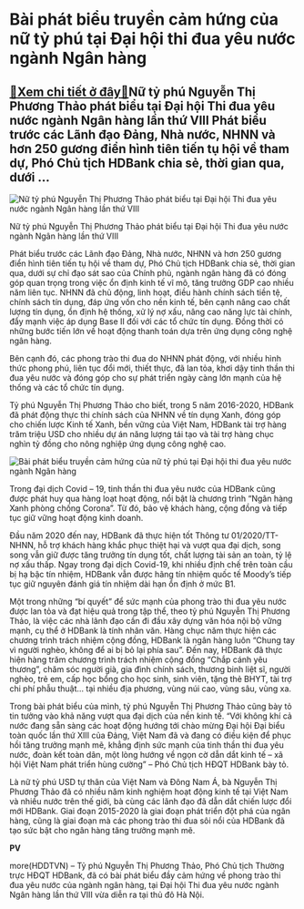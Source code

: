 Bài phát biểu truyền cảm hứng của nữ tỷ phú tại Đại hội thi đua yêu nước ngành Ngân hàng
========================================================================================

[:gift:Xem chi tiết ở đây:gift:](https://hddtvn.com/bai-phat-bieu-truyen-cam-hung-cua-nu-ty-phu-tai-dai-hoi-thi-dua-yeu-nuoc-nganh-ngan-hang/)Nữ tỷ phú Nguyễn Thị Phương Thảo phát biểu tại Đại hội Thi đua yêu nước ngành Ngân hàng lần thứ VIII Phát biểu trước các Lãnh đạo Đảng, Nhà nước, NHNN và hơn 250 gương điển hình tiên tiến tụ hội về tham dự, Phó Chủ tịch HDBank chia sẻ, thời gian qua, dưới …
-----------------------------------------------------------------------------------------------------------------------------------------------------------------------------------------------------------------------------------------------------------------





![Nữ tỷ phú Nguyễn Thị Phương Thảo phát biểu tại Đại hội Thi đua yêu nước ngành Ngân hàng lần thứ VIII ](https://hddtvn.com/wp-content/uploads/2021/01/1421_HDB1_8.jpg "Nữ tỷ phú Nguyễn Thị Phương Thảo phát biểu tại Đại hội Thi đua yêu nước ngành Ngân hàng lần thứ VIII ")


Nữ tỷ phú Nguyễn Thị Phương Thảo phát biểu tại Đại hội Thi đua yêu nước ngành Ngân hàng lần thứ VIII



Phát biểu trước các Lãnh đạo Đảng, Nhà nước, NHNN và hơn 250 gương điển hình tiên tiến tụ hội về tham dự, Phó Chủ tịch HDBank chia sẻ, thời gian qua, dưới sự chỉ đạo sát sao của Chính phủ, ngành ngân hàng đã có đóng góp quan trọng trong việc ổn định kinh tế vĩ mô, tăng trưởng GDP cao nhiều năm liên tục. NHNN đã chủ động, linh hoạt, điều hành chính sách tiền tệ, chính sách tín dụng, đáp ứng vốn cho nền kinh tế, bên cạnh nâng cao chất lượng tín dụng, ổn định hệ thống, xử lý nợ xấu, nâng cao năng lực tài chính, đẩy mạnh việc áp dụng Base II đối với các tổ chức tín dụng. Đồng thời có những bước tiến lớn về hoạt động thanh toán dựa trên ứng dụng công nghệ ngân hàng.


Bên cạnh đó, các phong trào thi đua do NHNN phát động, với nhiều hình thức phong phú, liên tục đổi mới, thiết thực, đã lan tỏa, khơi dậy tinh thần thi đua yêu nước và đóng góp cho sự phát triển ngày càng lớn mạnh của hệ thống và các tổ chức tín dụng.


Tỷ phú Nguyễn Thị Phương Thảo cho biết, trong 5 năm 2016-2020, HDBank đã phát động thực thi chính sách của NHNN về tín dụng Xanh, đóng góp cho chiến lược Kinh tế Xanh, bền vững của Việt Nam, HDBank tài trợ hàng trăm triệu USD cho nhiều dự án năng lượng tái tạo và tài trợ hàng chục nghìn tỷ đồng cho nông nghiệp ứng dụng công nghệ cao.





![Bài phát biểu truyền cảm hứng của nữ tỷ phú tại Đại hội thi đua yêu nước ngành Ngân hàng](https://hddtvn.com/wp-content/uploads/2021/01/0809_12.jpg "Bài phát biểu truyền cảm hứng của nữ tỷ phú tại Đại hội thi đua yêu nước ngành Ngân hàng")

 


Trong đại dịch Covid – 19, tinh thần thi đua yêu nước của HDBank cũng được phát huy qua hàng loạt hoạt động, nổi bật là chương trình “Ngân hàng Xanh phòng chống Corona”. Từ đó, bảo vệ khách hàng, cộng đồng và tiếp tục giữ vững hoạt động kinh doanh.


Đầu năm 2020 đến nay, HDBank đã thực hiện tốt Thông tư 01/2020/TT-NHNN, hỗ trợ khách hàng khắc phục thiệt hại và vượt qua đại dịch, song song vẫn giữ được tăng trưởng tín dụng tốt, chất lượng tài sản an toàn, tỷ lệ nợ xấu thấp. Ngay trong đại dịch Covid-19, khi nhiều định chế trên toàn cầu bị hạ bậc tín nhiệm, HDBank vẫn được hãng tín nhiệm quốc tế Moody’s tiếp tục giữ nguyên đánh giá tín nhiệm dài hạn ổn định ở mức B1.


Một trong những “bí quyết” để sức mạnh của phong trào thi đua yêu nước được lan tỏa và đạt hiệu quả trong tập thể, theo tỷ phú Nguyễn Thị Phương Thảo, là việc các nhà lãnh đạo cần đi đầu xây dựng văn hóa nội bộ vững mạnh, cụ thể ở HDBank là tính nhân văn. Hàng chục năm thực hiện các chương trình trách nhiệm cộng đồng, HDBank là ngân hàng luôn “Chung tay vì người nghèo, không để ai bị bỏ lại phía sau”. Đến nay, HDBank đã thực hiện hàng trăm chương trình trách nhiệm cộng đồng “Chắp cánh yêu thương”, chăm sóc người già, gia đình chính sách, thương binh liệt sĩ, người nghèo, trẻ em, cấp học bổng cho học sinh, sinh viên, tặng thẻ BHYT, tài trợ chi phí phẫu thuật… tại nhiều địa phương, vùng núi cao, vùng sâu, vùng xa.


Trong bài phát biểu của mình, tỷ phú Nguyễn Thị Phương Thảo cũng bày tỏ tin tưởng vào khả năng vượt qua đại dịch của nền kinh tế. “Với không khí cả nước đang sẵn sàng các hoạt động hướng tới chào mừng Đại hội Đại biểu toàn quốc lần thứ XIII của Đảng, Việt Nam đã và đang có điều kiện để phục hồi tăng trưởng mạnh mẽ, khẳng định sức mạnh của tinh thần thi đua yêu nước, đoàn kết toàn dân, một lòng hướng về ngọn cờ dẫn dắt kinh tế – xã hội Việt Nam phát triển hùng cường” – Phó Chủ tịch HĐQT HDBank bày tỏ.





Là nữ tỷ phú USD tự thân của Việt Nam và Đông Nam Á, bà Nguyễn Thị Phương Thảo đã có nhiều năm kinh nghiệm hoạt động kinh tế tại Việt Nam và nhiều nước trên thế giới, bà cùng các lãnh đạo đã dẫn dắt chiến lược đổi mới HDBank. Giai đoạn 2015-2020 là giai đoạn phát triển đột phá của ngân hàng, cũng là giai đoạn mà các phong trào thi đua sôi nổi của HDBank đã tạo sức bật cho ngân hàng tăng trưởng mạnh mẽ.




**PV**



more(HDDTVN) – Tỷ phú Nguyễn Thị Phương Thảo, Phó Chủ tịch Thường trực HĐQT HDBank, đã có bài phát biểu đầy cảm hứng về phong trào thi đua yêu nước của ngành ngân hàng, tại Đại hội Thi đua yêu nước ngành Ngân hàng lần thứ VIII vừa diễn ra tại thủ đô Hà Nội.

